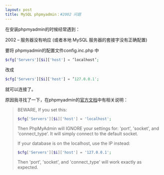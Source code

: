 ```yaml
---
layout: post
title: MySQL phpmyadmin：#2002 问题
---
```

在安装phpmyadmin的时候经常遇到：

2002 – 服务器没有响应 (或者本地 MySQL 服务器的套接字没有正确配置)

要将 phpmyadmin的配置文件config.inc.php 中

```php
$cfg['Servers'][$i]['host'] = ’localhost’;
```

改成

```php
$cfg['Servers'][$i]['host'] = ’127.0.0.1′;
```

就可以连接了。

原因我寻找了一下，在phpmyadmin的<a href="http://wiki.phpmyadmin.net/pma/Config/Servers" target="_blank">官方文档</a>中有相关说明：

>BEWARE, If you set this:
>
>```php
>$cfg['Servers'][$i]['host'] = 'localhost';
>```
>
>Then PhpMyAdmin will IGNORE your settings for: 'port', 'socket', and 'connect_type'. It will simply connect to the default socket.
>
>If your database is on the localhost, use the IP instead:
>
>```php
>$cfg['Servers'][$i]['host'] = '127.0.0.1';
>```
>
>Then 'port', 'socket', and 'connect_type' will work exactly as expected.